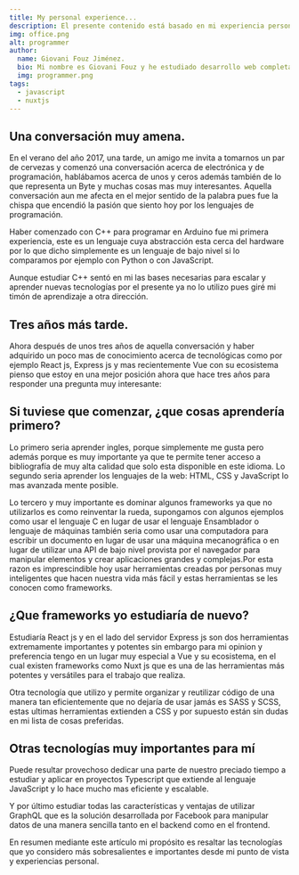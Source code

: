 ```yaml
---
title: My personal experience...
description: El presente contenido está basado en mi experiencia personal.
img: office.png
alt: programmer
author:
  name: Giovani Fouz Jiménez. 
  bio: Mi nombre es Giovani Fouz y he estudiado desarrollo web completamente autodidacta.
  img: programmer.png
tags: 
  - javascript
  - nuxtjs
---
```


<h2>Una conversación muy amena.</h2>

En el verano del año 2017, una tarde, un amigo me invita a tomarnos un
par de cervezas y comenzó una conversación acerca de electrónica y de
programación, hablábamos acerca de unos y ceros además también de lo
que representa un Byte y muchas cosas mas muy interesantes. Aquella
conversación aun me afecta en el mejor sentido de la palabra pues fue
la chispa que encendió la pasión que siento hoy por los lenguajes de
programación.

Haber comenzado con C++ para programar en Arduino fue mi primera
experiencia, este es un lenguaje cuya abstracción esta cerca del
hardware por lo que dicho simplemente es un lenguaje de bajo nivel
si lo comparamos por ejemplo con Python o con JavaScript.

Aunque estudiar C++ sentó en mi las bases necesarias para escalar y
aprender nuevas tecnologías por el presente ya no lo utilizo pues
giré mi timón de aprendizaje a otra dirección.

## Tres años más tarde.

Ahora después de unos tres años de aquella conversación y haber
adquirido un poco mas de conocimiento acerca de tecnológicas como por
ejemplo React js, Express js y mas recientemente Vue con su ecosistema
pienso que estoy en una mejor posición ahora que hace tres años para
responder una pregunta muy interesante:

## Si tuviese que comenzar, ¿que cosas aprendería primero?

Lo primero seria aprender ingles, porque simplemente me gusta pero
además porque es muy importante ya que te permite tener acceso a
bibliografía de muy alta calidad que solo esta disponible en este
idioma.
Lo segundo seria aprender los lenguajes de la web: HTML, CSS y
JavaScript lo mas avanzada mente posible.

Lo tercero y muy importante es dominar algunos frameworks ya que no
utilizarlos es como reinventar la rueda, supongamos con algunos
ejemplos como usar el lenguaje C en lugar de usar el lenguaje
Ensamblador o lenguaje de máquinas también seria como usar una
computadora para escribir un documento en lugar de usar una máquina
mecanográfica o en lugar de utilizar una API de bajo nivel provista
por el navegador para manipular elementos y crear aplicaciones grandes
y complejas.Por esta razon es imprescindible hoy usar herramientas creadas por
personas muy inteligentes que hacen nuestra vida más fácil y estas
herramientas se les conocen como frameworks.

## ¿Que frameworks yo estudiaría de nuevo?

Estudiaría React js y en el lado del servidor Express js son dos
herramientas extremamente importantes y potentes sin embargo para mi
opinion y preferencia tengo en un lugar muy especial a Vue y su
ecosistema, en el cual existen frameworks como Nuxt js que es una de
las herramientas más potentes y versátiles para el trabajo que
realiza.

Otra tecnología que utilizo y permite organizar y reutilizar código
de una manera tan eficientemente que no dejaría de usar jamás es SASS
y SCSS, estas ultimas herramientas extienden a CSS y por supuesto
están sin dudas en mi lista de cosas preferidas.

## Otras tecnologías muy importantes para mí

Puede resultar provechoso dedicar una parte de nuestro preciado
tiempo a estudiar y aplicar en proyectos Typescript que extiende
al lenguaje JavaScript y lo hace mucho mas eficiente y escalable.

Y por último estudiar todas las características y ventajas de
utilizar GraphQL que es la solución desarrollada por Facebook para
manipular datos de una manera sencilla tanto en el backend como en el
frontend.

En resumen mediante este artículo mi propósito es resaltar las
tecnologías que yo considero más sobresalientes e importantes desde mi
punto de vista y experiencias personal.
